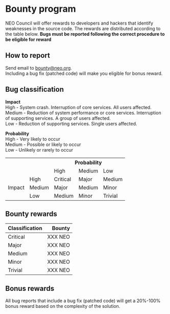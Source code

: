 # Bounty program

NEO Council will offer rewards to developers and hackers that identify weaknesses in the source code. The rewards are distributed according to the table below. **Bugs must be reported following the correct procedure to be eligible for reward**

## How to report
Send email to bounty@neo.org.  
Including a bug fix (patched code) will make you eligible for bonus reward.

## Bug classification

**Impact**  
High   - System crash. Interruption of core services. All users affected.  
Medium - Reduction of system performance or core services. Interruption of supporting services. A group of users affected.  
Low    - Reduction of supporting services. Single users affected.  
  
  
**Probability**  
High   - Very likely to occur  
Medium - Possible or likely to occur  
Low    - Unlikely or rarely to occur  


<table>
  <tr>
    <th colspan="2" rowspan="2"></th>
    <th colspan="3">Probability</th>
  </tr>
  <tr>
    <td>High</td>
    <td>Medium</td>
    <td>Low</td>
  </tr>
  <tr>
    <td rowspan="3">Impact</td>
    <td>High</td>
    <td>Critical</td>
    <td>Major</td>
    <td>Medium</td>
  </tr>
  <tr>
    <td>Medium</td>
    <td>Major</td>
    <td>Medium</td>
    <td>Minor</td>
  </tr>
  <tr>
    <td>Low</td>
    <td>Medium</td>
    <td>Minor</td>
    <td>Trivial</td>
  </tr>
</table>


## Bounty rewards  

| Classification  | Bounty   |
|-----------------|---------:|
|Critical         | XXX NEO  |
|Major            | XXX NEO  |
|Medium           | XXX NEO  |
|Minor            | XXX NEO  |
|Trivial          | XXX NEO  |


## Bonus rewards  
All bug reports that include a bug fix (patched code) will get a 20%-100% bonus reward based on the complexity of the solution.



